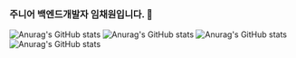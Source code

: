 ### 주니어 백엔드개발자 임채원입니다. 👋

![Anurag's GitHub stats](https://github-readme-stats.vercel.app/api?username=imchaewon&show_icons=true&theme=radical)
![Anurag's GitHub stats](https://github-readme-stats.vercel.app/api?username=imchaewon&show_icons=true)
![Anurag's GitHub stats](https://github-readme-stats.vercel.app/api?username=imchaewon&show_icons=true&theme=dark)
![Anurag's GitHub stats](https://github-readme-stats.vercel.app/api/top-langs/?username=imchaewon&langs_count=8)

<!--
**imchaewon/imchaewon** is a ✨ _special_ ✨ repository because its `README.md` (this file) appears on your GitHub profile.

Here are some ideas to get you started:

- 🔭 I’m currently working on ...
- 🌱 I’m currently learning ...
- 👯 I’m looking to collaborate on ...
- 🤔 I’m looking for help with ...
- 💬 Ask me about ...
- 📫 How to reach me: ...
- 😄 Pronouns: ...
- ⚡ Fun fact: ...
-->


